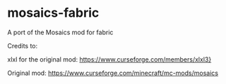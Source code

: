 # mosaics-fabric
A port of the Mosaics mod for fabric

Credits to:

xlxl for the original mod: https://www.curseforge.com/members/xlxl3}

Original mod: https://www.curseforge.com/minecraft/mc-mods/mosaics
